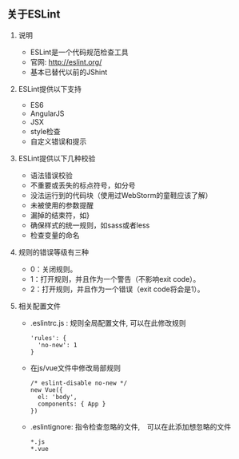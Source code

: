 ## 关于ESLint
1. 说明

    * ESLint是一个代码规范检查工具
    * 官网: http://eslint.org/
    * 基本已替代以前的JShint
2. ESLint提供以下支持
	* ES6
	* AngularJS
	* JSX
	* style检查
	* 自定义错误和提示
3. ESLint提供以下几种校验
    * 语法错误校验
    * 不重要或丢失的标点符号，如分号
    * 没法运行到的代码块（使用过WebStorm的童鞋应该了解）
    * 未被使用的参数提醒
    * 漏掉的结束符，如}
    * 确保样式的统一规则，如sass或者less
    * 检查变量的命名
4. 规则的错误等级有三种
    * 0：关闭规则。
    * 1：打开规则，并且作为一个警告（不影响exit code）。
    * 2：打开规则，并且作为一个错误（exit code将会是1）。
5. 相关配置文件
    * .eslintrc.js : 规则全局配置文件, 可以在此修改规则
    
        ```
        'rules': {
          'no-new': 1   
        }
        ```
	* 在js/vue文件中修改局部规则
	
        ```
        /* eslint-disable no-new */
        new Vue({
          el: 'body',
          components: { App }
        })
        ```
	* .eslintignore: 指令检查忽略的文件,　可以在此添加想忽略的文件
      
        ```
        *.js
        *.vue
        ```